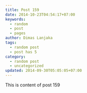 ```yaml
---
title: Post 159
date: 2014-10-23T04:54:17+07:00
keywords:
  - random
  - post
  - pages
author: Dimas Lanjaka
tags:
  - random post
  - post has 5
category:
  - random post
  - uncategorized
updated: 2014-09-30T05:05:05+07:00
---
```

This is content of post 159